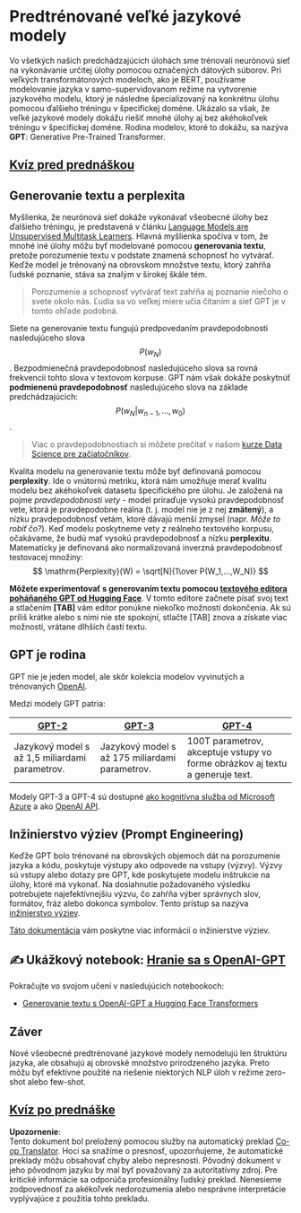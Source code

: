 <!--
CO_OP_TRANSLATOR_METADATA:
{
  "original_hash": "2efbb183384a50f0fc0cde02534d912f",
  "translation_date": "2025-08-25T22:06:56+00:00",
  "source_file": "lessons/5-NLP/20-LangModels/README.md",
  "language_code": "sk"
}
-->
# Predtrénované veľké jazykové modely

Vo všetkých našich predchádzajúcich úlohách sme trénovali neurónovú sieť na vykonávanie určitej úlohy pomocou označených dátových súborov. Pri veľkých transformátorových modeloch, ako je BERT, používame modelovanie jazyka v samo-supervidovanom režime na vytvorenie jazykového modelu, ktorý je následne špecializovaný na konkrétnu úlohu pomocou ďalšieho tréningu v špecifickej doméne. Ukázalo sa však, že veľké jazykové modely dokážu riešiť mnohé úlohy aj bez akéhokoľvek tréningu v špecifickej doméne. Rodina modelov, ktoré to dokážu, sa nazýva **GPT**: Generative Pre-Trained Transformer.

## [Kvíz pred prednáškou](https://red-field-0a6ddfd03.1.azurestaticapps.net/quiz/120)

## Generovanie textu a perplexita

Myšlienka, že neurónová sieť dokáže vykonávať všeobecné úlohy bez ďalšieho tréningu, je predstavená v článku [Language Models are Unsupervised Multitask Learners](https://cdn.openai.com/better-language-models/language_models_are_unsupervised_multitask_learners.pdf). Hlavná myšlienka spočíva v tom, že mnohé iné úlohy môžu byť modelované pomocou **generovania textu**, pretože porozumenie textu v podstate znamená schopnosť ho vytvárať. Keďže model je trénovaný na obrovskom množstve textu, ktorý zahŕňa ľudské poznanie, stáva sa znalým v širokej škále tém.

> Porozumenie a schopnosť vytvárať text zahŕňa aj poznanie niečoho o svete okolo nás. Ľudia sa vo veľkej miere učia čítaním a sieť GPT je v tomto ohľade podobná.

Siete na generovanie textu fungujú predpovedaním pravdepodobnosti nasledujúceho slova $$P(w_N)$$. Bezpodmienečná pravdepodobnosť nasledujúceho slova sa rovná frekvencii tohto slova v textovom korpuse. GPT nám však dokáže poskytnúť **podmienenú pravdepodobnosť** nasledujúceho slova na základe predchádzajúcich: $$P(w_N | w_{n-1}, ..., w_0)$$.

> Viac o pravdepodobnostiach si môžete prečítať v našom [kurze Data Science pre začiatočníkov](https://github.com/microsoft/Data-Science-For-Beginners/tree/main/1-Introduction/04-stats-and-probability).

Kvalita modelu na generovanie textu môže byť definovaná pomocou **perplexity**. Ide o vnútornú metriku, ktorá nám umožňuje merať kvalitu modelu bez akéhokoľvek datasetu špecifického pre úlohu. Je založená na pojme *pravdepodobnosti vety* - model priraďuje vysokú pravdepodobnosť vete, ktorá je pravdepodobne reálna (t. j. model nie je z nej **zmätený**), a nízku pravdepodobnosť vetám, ktoré dávajú menší zmysel (napr. *Môže to robiť čo?*). Keď modelu poskytneme vety z reálneho textového korpusu, očakávame, že budú mať vysokú pravdepodobnosť a nízku **perplexitu**. Matematicky je definovaná ako normalizovaná inverzná pravdepodobnosť testovacej množiny:
$$
\mathrm{Perplexity}(W) = \sqrt[N]{1\over P(W_1,...,W_N)}
$$ 

**Môžete experimentovať s generovaním textu pomocou [textového editora poháňaného GPT od Hugging Face](https://transformer.huggingface.co/doc/gpt2-large)**. V tomto editore začnete písať svoj text a stlačením **[TAB]** vám editor ponúkne niekoľko možností dokončenia. Ak sú príliš krátke alebo s nimi nie ste spokojní, stlačte [TAB] znova a získate viac možností, vrátane dlhších častí textu.

## GPT je rodina

GPT nie je jeden model, ale skôr kolekcia modelov vyvinutých a trénovaných [OpenAI](https://openai.com). 

Medzi modely GPT patria:

| [GPT-2](https://huggingface.co/docs/transformers/model_doc/gpt2#openai-gpt2) | [GPT-3](https://openai.com/research/language-models-are-few-shot-learners) | [GPT-4](https://openai.com/gpt-4) |
| -- | -- | -- |
|Jazykový model s až 1,5 miliardami parametrov. | Jazykový model s až 175 miliardami parametrov. | 100T parametrov, akceptuje vstupy vo forme obrázkov aj textu a generuje text. |

Modely GPT-3 a GPT-4 sú dostupné [ako kognitívna služba od Microsoft Azure](https://azure.microsoft.com/en-us/services/cognitive-services/openai-service/#overview?WT.mc_id=academic-77998-cacaste) a ako [OpenAI API](https://openai.com/api/).

## Inžinierstvo výziev (Prompt Engineering)

Keďže GPT bolo trénované na obrovských objemoch dát na porozumenie jazyka a kódu, poskytuje výstupy ako odpovede na vstupy (výzvy). Výzvy sú vstupy alebo dotazy pre GPT, kde poskytujete modelu inštrukcie na úlohy, ktoré má vykonať. Na dosiahnutie požadovaného výsledku potrebujete najefektívnejšiu výzvu, čo zahŕňa výber správnych slov, formátov, fráz alebo dokonca symbolov. Tento prístup sa nazýva [inžinierstvo výziev](https://learn.microsoft.com/en-us/shows/ai-show/the-basics-of-prompt-engineering-with-azure-openai-service?WT.mc_id=academic-77998-bethanycheum).

[Táto dokumentácia](https://learn.microsoft.com/en-us/semantic-kernel/prompt-engineering/?WT.mc_id=academic-77998-bethanycheum) vám poskytne viac informácií o inžinierstve výziev.

## ✍️ Ukážkový notebook: [Hranie sa s OpenAI-GPT](../../../../../lessons/5-NLP/20-LangModels/GPT-PyTorch.ipynb)

Pokračujte vo svojom učení v nasledujúcich notebookoch:

* [Generovanie textu s OpenAI-GPT a Hugging Face Transformers](../../../../../lessons/5-NLP/20-LangModels/GPT-PyTorch.ipynb)

## Záver

Nové všeobecné predtrénované jazykové modely nemodelujú len štruktúru jazyka, ale obsahujú aj obrovské množstvo prirodzeného jazyka. Preto môžu byť efektívne použité na riešenie niektorých NLP úloh v režime zero-shot alebo few-shot.

## [Kvíz po prednáške](https://red-field-0a6ddfd03.1.azurestaticapps.net/quiz/220)

**Upozornenie**:  
Tento dokument bol preložený pomocou služby na automatický preklad [Co-op Translator](https://github.com/Azure/co-op-translator). Hoci sa snažíme o presnosť, upozorňujeme, že automatické preklady môžu obsahovať chyby alebo nepresnosti. Pôvodný dokument v jeho pôvodnom jazyku by mal byť považovaný za autoritatívny zdroj. Pre kritické informácie sa odporúča profesionálny ľudský preklad. Nenesieme zodpovednosť za akékoľvek nedorozumenia alebo nesprávne interpretácie vyplývajúce z použitia tohto prekladu.